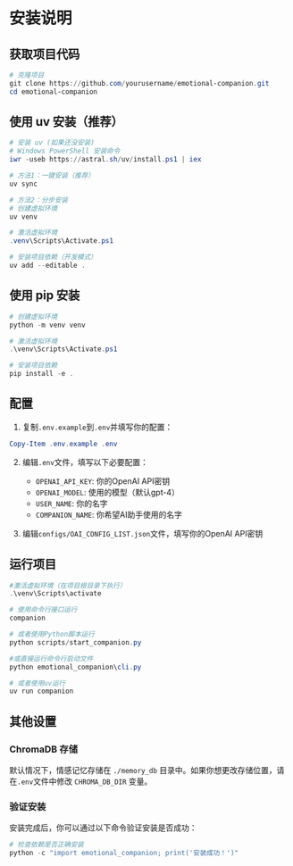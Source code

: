 # 安装说明

## 获取项目代码

```powershell
# 克隆项目
git clone https://github.com/yourusername/emotional-companion.git
cd emotional-companion
```

## 使用 uv 安装（推荐）

```powershell
# 安装 uv (如果还没安装)
# Windows PowerShell 安装命令
iwr -useb https://astral.sh/uv/install.ps1 | iex

# 方法1：一键安装（推荐）
uv sync

# 方法2：分步安装
# 创建虚拟环境
uv venv

# 激活虚拟环境
.venv\Scripts\Activate.ps1

# 安装项目依赖（开发模式）
uv add --editable .
```

## 使用 pip 安装

```powershell
# 创建虚拟环境
python -m venv venv

# 激活虚拟环境
.\venv\Scripts\Activate.ps1

# 安装项目依赖
pip install -e .
```

## 配置

1. 复制`.env.example`到`.env`并填写你的配置：

```powershell
Copy-Item .env.example .env
```

2. 编辑`.env`文件，填写以下必要配置：
   - `OPENAI_API_KEY`: 你的OpenAI API密钥
   - `OPENAI_MODEL`: 使用的模型（默认gpt-4）
   - `USER_NAME`: 你的名字
   - `COMPANION_NAME`: 你希望AI助手使用的名字

3. 编辑`configs/OAI_CONFIG_LIST.json`文件，填写你的OpenAI API密钥

## 运行项目
```powershell
#激活虚拟环境（在项目根目录下执行）
.\venv\Scripts\activate  

# 使用命令行接口运行
companion

# 或者使用Python脚本运行
python scripts/start_companion.py

#或直接运行命令行启动文件
python emotional_companion\cli.py

# 或者使用uv运行
uv run companion
```

## 其他设置

### ChromaDB 存储

默认情况下，情感记忆存储在 `./memory_db` 目录中。如果你想更改存储位置，请在`.env`文件中修改 `CHROMA_DB_DIR` 变量。

### 验证安装

安装完成后，你可以通过以下命令验证安装是否成功：

```powershell
# 检查依赖是否正确安装
python -c "import emotional_companion; print('安装成功！')"
```
